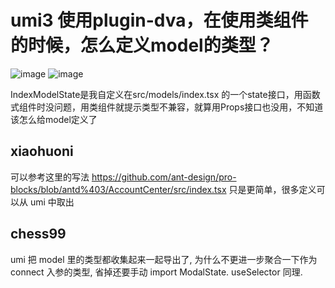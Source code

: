 # umi3 使用plugin-dva，在使用类组件的时候，怎么定义model的类型？

![image](https://user-images.githubusercontent.com/20641047/88763064-0a400c00-d1a5-11ea-9cec-fe2e24176a03.png)
![image](https://user-images.githubusercontent.com/20641047/88763239-63a83b00-d1a5-11ea-8626-d68fa3eaea0a.png)

IndexModelState是我自定义在src/models/index.tsx 的一个state接口，用函数式组件时没问题，用类组件就提示类型不兼容，就算用Props接口也没用，不知道该怎么给model定义了

## xiaohuoni

可以参考这里的写法 https://github.com/ant-design/pro-blocks/blob/antd%403/AccountCenter/src/index.tsx 只是更简单，很多定义可以从 umi 中取出

## chess99

umi 把 model 里的类型都收集起来一起导出了, 为什么不更进一步聚合一下作为 connect 入参的类型, 省掉还要手动 import ModalState. useSelector 同理.
